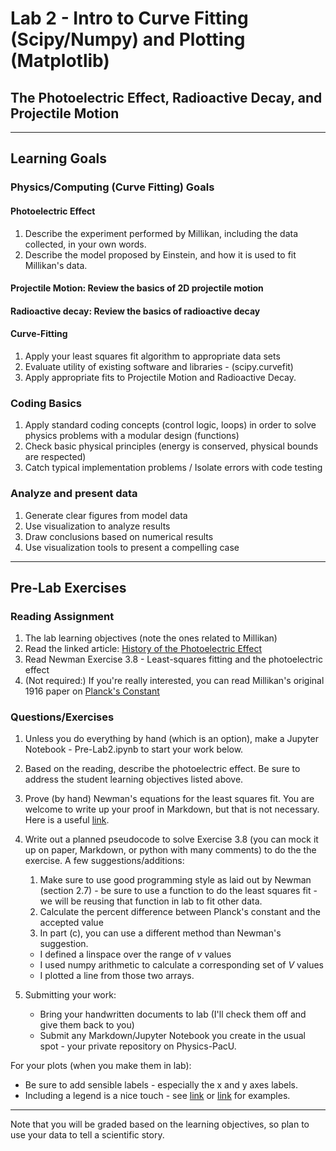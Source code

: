 # Lab 2 - Intro to Curve Fitting (Scipy/Numpy) and Plotting (Matplotlib)

##  The Photoelectric Effect, Radioactive Decay, and Projectile Motion
------------------------------------------------------------------------------------------------
## Learning Goals

### Physics/Computing (Curve Fitting) Goals

#### Photoelectric Effect
1.  Describe the experiment performed by Millikan, including the data collected, in your own words.
2.  Describe the model proposed by Einstein, and how it is used to fit Millikan's data.

#### Projectile Motion: Review the basics of 2D projectile motion 

#### Radioactive decay: Review the basics of radioactive decay 

#### Curve-Fitting 
1.  Apply your least squares fit algorithm to appropriate data sets
2.  Evaluate utility of existing software and libraries - (scipy.curvefit)
3.  Apply appropriate fits to Projectile Motion and Radioactive Decay.

### Coding Basics

1.  Apply standard coding concepts (control logic, loops) in order to solve physics problems with a modular design (functions)
2.  Check basic physical principles (energy is conserved, physical bounds are respected)
3.  Catch typical implementation problems / Isolate errors with code testing

### Analyze and present data
1. Generate clear figures from model data
2. Use visualization to analyze results
3. Draw conclusions based on numerical results
4. Use visualization tools to present a compelling case
------------------------------------------------------------------------------------------------

## Pre-Lab Exercises

### Reading Assignment
1.  The lab learning objectives (note the ones related to Millikan)
2.  Read the linked article: [History of the Photoelectric Effect](https://physics.aps.org/story/v3/st23)
3.  Read Newman Exercise 3.8 - Least-squares fitting and the photoelectric effect 
4.  (Not required:) If you're really interested, you can read Millikan's original 1916 paper on [Planck's Constant](https://journals.aps.org/pr/abstract/10.1103/PhysRev.7.355)

### Questions/Exercises
1. Unless you do everything by hand (which is an option), make a Jupyter Notebook - Pre-Lab2.ipynb to start your work below.    

2. Based on the reading, describe the photoelectric effect.  Be sure to address the student learning objectives listed above.

3.  Prove (by hand) Newman's equations for the least squares fit.  You are welcome to write up your proof in Markdown, but that is not necessary.  Here is a useful [link](http://jupyter-notebook.readthedocs.io/en/stable/examples/Notebook/Typesetting%20Equations.html).

4.  Write out a planned pseudocode to solve Exercise 3.8 (you can mock it up on paper, Markdown, or python with many comments) to do the the exercise.  A few suggestions/additions:

    1.  Make sure to use good programming style as laid out by Newman (section 2.7) - be sure to use a function to do the least squares fit - we will be reusing that function in lab to fit other data.
    2.  Calculate the percent difference between Planck's constant and the accepted value
    3.  In part (c), you can use a different method than Newman's suggestion.  
      * I defined a linspace over the range of $\nu$ values
      * I used numpy arithmetic to calculate a corresponding set of $V$ values
      * I plotted a line from those two arrays.
      
5.  Submitting your work: 
    * Bring your handwritten documents to lab (I'll check them off and give them back to you) 
    * Submit any Markdown/Jupyter Notebook you create in the usual spot - your private repository on Physics-PacU.

For your plots (when you make them in lab): 
*  Be sure to add sensible labels - especially the x and y axes labels.  
*  Including a legend is a nice touch - see [link](https://matplotlib.org/gallery/lines_bars_and_markers/scatter_with_legend.html#sphx-glr-gallery-lines-bars-and-markers-scatter-with-legend-py) or [link](https://matplotlib.org/gallery/text_labels_and_annotations/legend_demo.html#sphx-glr-gallery-text-labels-and-annotations-legend-demo-py) for examples.
------------------------------------------------------------------------------------------------
Note that you will be graded based on the learning objectives, so plan to use your data to tell a scientific story.
